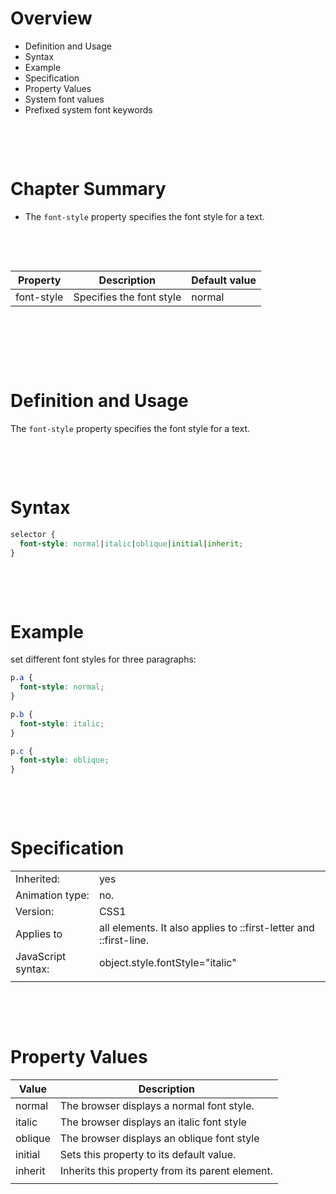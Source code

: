 # Overview

- Definition and Usage
- Syntax
- Example
- Specification
- Property Values
- System font values
- Prefixed system font keywords

&nbsp;

&nbsp;

# Chapter Summary

- The `font-style` property specifies the font style for a text.

&nbsp;

&nbsp;

| Property   | Description              | Default value |
| ---------- | ------------------------ | ------------- |
| font-style | Specifies the font style | normal        |

&nbsp;

&nbsp;

&nbsp;

# Definition and Usage

The `font-style` property specifies the font style for a text.

&nbsp;

&nbsp;

# Syntax

```css
selector {
  font-style: normal|italic|oblique|initial|inherit;
}
```

&nbsp;

&nbsp;

# Example

set different font styles for three paragraphs:

```css
p.a {
  font-style: normal;
}

p.b {
  font-style: italic;
}

p.c {
  font-style: oblique;
}
```

&nbsp;

&nbsp;

# Specification

|                    |                                                                   |
| ------------------ | ----------------------------------------------------------------- |
| Inherited:         | yes                                                               |
| Animation type:    | no.                                                               |
| Version:           | CSS1                                                              |
| Applies to         | all elements. It also applies to ::first-letter and ::first-line. |
| JavaScript syntax: | object.style.fontStyle="italic"                                   |
|                    |                                                                   |

&nbsp;

&nbsp;

# Property Values

| Value   | Description                                     |
| ------- | ----------------------------------------------- |
| normal  | The browser displays a normal font style.       |
| italic  | The browser displays an italic font style       |
| oblique | The browser displays an oblique font style      |
| initial | Sets this property to its default value.        |
| inherit | Inherits this property from its parent element. |
|         |                                                 |

&nbsp;

&nbsp;
